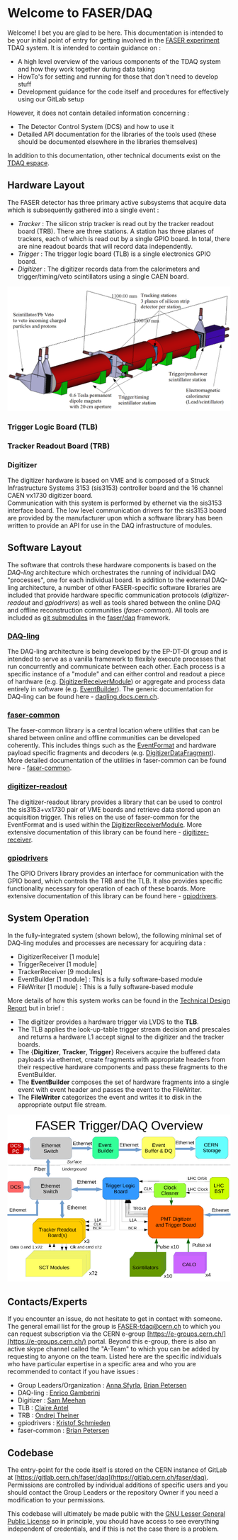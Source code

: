 # Welcome to FASER/DAQ
Welcome! I bet you are glad to be here.  This documentation is intended to be your 
initial point of entry for getting involved in the [FASER experiment](https://faser.web.cern.ch/) TDAQ system.
It is intended to contain guidance on :

  - A high level overview of the various components of the TDAQ system and how they work 
  together during data taking
  - HowTo's for setting and running for those that don't need to develop stuff
  - Development guidance for the code itself and procedures for effectively using
  our GitLab setup

However, it does not contain detailed information concerning :

  - The Detector Control System (DCS) and how to use it
  - Detailed API documentation for the libraries of the tools used (these should be 
  documented elsewhere in the libraries themselves)
  
In addition to this documentation, other technical documents exist on the [TDAQ espace](https://espace.cern.ch/faser-share/Shared%20Documents/Forms/FASER%20topic/docsethomepage.aspx?ID=5&FolderCTID=0x0120D5200001F61BB48939BB4FA6D84AE7DEB9D12100CC5FBAF340503D4A92C34133356BCB7F&List=5e521016-7b44-4bf4-882f-29e9f7dbe2f4&RootFolder=%2Ffaser%2Dshare%2FShared%20Documents%2FTrigger%2C%20DAQ%20and%20DCS&RecSrc=%2Ffaser%2Dshare%2FShared%20Documents%2FTrigger%2C%20DAQ%20and%20DCS).

## Hardware Layout
The FASER detector has three primary active subsystems that acquire data which is 
subsequently gathered into a single event : 

  - *Tracker* : The silicon strip tracker is read out by the tracker readout board (TRB).  There are three stations.  A station has 
  three planes of trackers, each of which is read out by a single GPIO board.  In total, there 
  are nine readout boards that will record data independently.  
  - *Trigger* : The trigger logic board (TLB) is a single electronics GPIO board.
  - *Digitizer* : The digitizer records data from the calorimeters and trigger/timing/veto 
  scintillators using a single CAEN board.
  
![Physical layout of FASER experiment](img/experiment_picture.png)


### Trigger Logic Board (TLB)
 

### Tracker Readout Board (TRB)


### Digitizer 
The digitizer hardware is based on VME and is composed of a Struck Infrastructure Systems 
3153 (sis3153) controller board and the 16 channel CAEN vx1730 digitizer board.  
Communication with this system is performed by ethernet via the sis3153 interface board.
The low level communication drivers for the sis3153 board are provided by the manufacturer
upon which a software library has been written to provide an API for use in the DAQ 
infrastructure of modules.  

## Software Layout
The software that controls these hardware components is based on the *DAQ-ling* architecture
which orchestrates the running of individual
DAQ "processes", one for each individual board.  In addition to the external DAQ-ling 
architecture, a number of other FASER-specific software libraries are included that provide
hardware specific communication protocols (*digitizer-readout* and *gpiodrivers*) as well 
as tools shared between the online DAQ and offline reconstruction communities (*faser-common*).
All tools are included as [git submodules](https://git-scm.com/book/en/v2/Git-Tools-Submodules) 
in the [faser/daq](https://gitlab.cern.ch/faser/daq) framework.  


### [DAQ-ling](https://gitlab.cern.ch/ep-dt-di/daq/daqling)
The DAQ-ling architecture is being developed by the EP-DT-DI group and is intended to serve
as a vanilla framework to flexibly execute processes that run concurrently and communicate
between each other.  Each process is a specific instance of a "module" and can either 
control and readout a piece of hardware (e.g. [DigitizerReceiverModule](https://gitlab.cern.ch/faser/daq/-/tree/master/src/Modules/DigitizerReceiver)) or aggregate and
process data entirely in software (e.g. [EventBuilder](https://gitlab.cern.ch/faser/daq/-/tree/master/src/Modules/EventBuilderFaser)).  The generic documentation for
DAQ-ling can be found here - [daqling.docs.cern.ch](https://daqling.docs.cern.ch/).

### [faser-common](https://gitlab.cern.ch/faser/faser-common)
The faser-common library is a central location where utilities that can be shared between
online and offline communities can be developed coherently.  This includes things 
such as the [EventFormat](https://gitlab.cern.ch/faser/faser-common/-/blob/master/EventFormats/EventFormats/DAQFormats.hpp) 
and hardware payload specific fragments and decoders (e.g. [DigitizerDataFragment](https://gitlab.cern.ch/faser/faser-common/-/blob/master/EventFormats/EventFormats/DigitizerDataFragment.hpp)).
More detailed documentation of the utilities in faser-common can be
found here - [faser-common](faser-common).

### [digitizer-readout](https://gitlab.cern.ch/faser/digitizer-readout)
The digitizer-readout library provides a library that can be used to control the sis3153+vx1730
pair of VME boards and retrieve data stored upon an acquisition trigger.  This relies on
the use of faser-common for the EventFormat and is used within the [DigitizerReceiverModule](https://gitlab.cern.ch/faser/daq/-/tree/master/src/Modules/DigitizerReceiver).
More extensive documentation of this library can be found here - [digitizer-receiver](digitizer).

### [gpiodrivers](https://gitlab.cern.ch/faser/gpiodrivers)
The GPIO Drivers library provides an interface for communication with the GPIO board, which
controls the TRB and the TLB.  It also provides specific functionality necessary for operation
of each of these boards.  More extensive documentation of this library can be found here - [gpiodrivers](gpiodrivers).

## System Operation
In the fully-integrated system (shown below), the following minimal set of DAQ-ling
modules and processes are necessary for acquiring data :

  - DigitizerReceiver [1 module]
  - TriggerReceiver [1 module]
  - TrackerReceiver [9 modules]
  - EventBuilder [1 module] : This is a fully software-based module 
  - FileWriter [1 module] : This is a fully software-based module
  
More details of how this system works can be found in the [Technical Design Report](http://cds.cern.ch/record/2651328)
but in brief :

  - The digitizer provides a hardware trigger via LVDS to the __TLB__.
  - The TLB applies the look-up-table trigger stream decision and prescales and returns 
  a hardware L1 accept signal to the digitizer and the tracker boards.
  - The {__Digitizer__, __Tracker__, __Trigger__} Receivers acquire the buffered data payloads via ethernet, create
  fragments with appropriate headers from their respective hardware components and pass 
  these fragments to the EventBuilder.
  - The __EventBuilder__ composes the set of hardware fragments into a single event with event
  header and passes the event to the FileWriter.
  - The __FileWriter__ categorizes the event and writes it to disk in the appropriate output file stream.

![](img/tdaq_overview.png)


## Contacts/Experts
If you encounter an issue, do not hesitate to get in contact with someone.  The general
email list for the group is [FASER-tdaq@cern.ch](mailto:FASER-tdaq@cern.ch) to which you
can request subscription via the CERN e-group [https://e-groups.cern.ch/](https://e-groups.cern.ch/)
portal.  Beyond this e-group, there is also an active skype channel called the "A-Team" to
which you can be added by requesting to anyone on the team.  Listed here are the specific
individuals who have particular expertise in a specific area and who you are recommended
to contact if you have issues :

  - Group Leaders/Organization : [Anna Sfyrla](mailto:Anna.Sfyrla@cern.ch), [Brian Petersen](mailto:Brian.Petersen@cern.ch)
  - DAQ-ling : [Enrico Gamberini](mailto:enrico.gamberini@cern.ch)
  - Digitizer : [Sam Meehan](mailto:samuel.meehan@cern.ch)
  - TLB : [Claire Antel](mailto:claire.antel@cern.ch)
  - TRB : [Ondrej Theiner](mailto:ondrej.theiner@cern.ch)
  - gpiodrivers : [Kristof Schmieden](mailto:Kristof.Schmieden@cern.ch)
  - faser-common : [Brian Petersen](mailto:Brian.Petersen@cern.ch)
  
## Codebase
The entry-point for the code itself is stored on the CERN instance of GitLab at
[https://gitlab.cern.ch/faser/daq](https://gitlab.cern.ch/faser/daq).  Permissions are 
controlled by individual additions of specific users and you should contact the Group 
Leaders or the repository Owner if you need a modification to your permissions.

This codebase will ultimately be made public with the [GNU Lesser General Public License](https://www.gnu.org/licenses/lgpl-3.0.en.html)
so in principle, you should have access to see everything independent of credentials, and if 
this is not the case there is a problem.





















